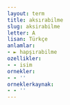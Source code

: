 ```yaml
---
layout: term
title: aksırabilme
slug: aksirabilme
letter: A
lisan: Türkçe
anlamlar:
- ► hapşırabilme
ozellikler:
- - isim
ornekler:
- - ''
orneklerkaynak:
- - ''
---
```

